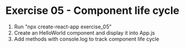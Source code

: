 # Exercise 05 - Component life cycle

1. Run "npx create-react-app exercise_05"
2. Create an HelloWorld component and display it into App.js
3. Add methods with console.log to track component life cycle

